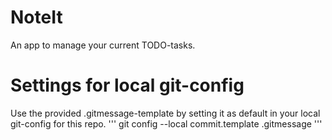 # NoteIt

An app to manage your current TODO-tasks.


# Settings for local git-config

Use the provided .gitmessage-template by setting it as default in your local git-config for this repo.
'''
git config --local commit.template .gitmessage
'''

